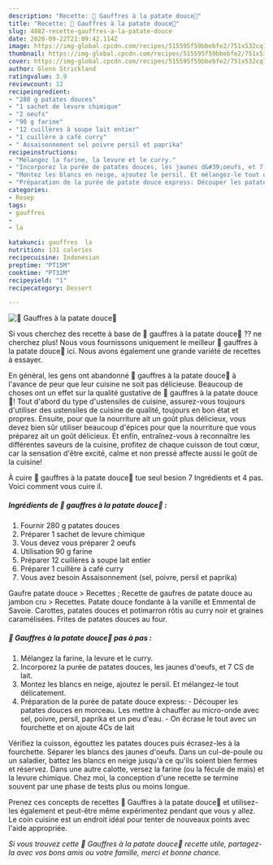 ```yaml
---
description: "Recette: 🍠 Gauffres à la patate douce🍠"
title: "Recette: 🍠 Gauffres à la patate douce🍠"
slug: 4882-recette-gauffres-a-la-patate-douce
date: 2020-09-22T21:09:42.114Z
image: https://img-global.cpcdn.com/recipes/515595f59bbebfe2/751x532cq70/🍠-gauffres-a-la-patate-douce🍠-photo-principale-de-la-recette.jpg
thumbnail: https://img-global.cpcdn.com/recipes/515595f59bbebfe2/751x532cq70/🍠-gauffres-a-la-patate-douce🍠-photo-principale-de-la-recette.jpg
cover: https://img-global.cpcdn.com/recipes/515595f59bbebfe2/751x532cq70/🍠-gauffres-a-la-patate-douce🍠-photo-principale-de-la-recette.jpg
author: Glenn Strickland
ratingvalue: 3.9
reviewcount: 12
recipeingredient:
- "280 g patates douces"
- "1 sachet de levure chimique"
- "2 oeufs"
- "90 g farine"
- "12 cuillères à soupe lait entier"
- "1 cuillère à café curry"
- " Assaisonnement sel poivre persil et paprika"
recipeinstructions:
- "Mélangez la farine, la levure et le curry."
- "Incorporez la purée de patates douces, les jaunes d&#39;oeufs, et 7 CS de lait."
- "Montez les blancs en neige, ajoutez le persil. Et mélangez-le tout délicatement."
- "Préparation de la purée de patate douce express: Découper les patates douces en morceau. Les mettre à chauffer au micro-onde avec sel, poivre, persil, paprika et un peu d&#39;eau. On écrase le tout avec un fourchette et on ajoute 4Cs de lait"
categories:
- Resep
tags:
- gauffres
- 
- la

katakunci: gauffres  la 
nutrition: 131 calories
recipecuisine: Indonesian
preptime: "PT15M"
cooktime: "PT32M"
recipeyield: "1"
recipecategory: Dessert

---
```



![🍠 Gauffres à la patate douce🍠](https://img-global.cpcdn.com/recipes/515595f59bbebfe2/751x532cq70/🍠-gauffres-a-la-patate-douce🍠-photo-principale-de-la-recette.jpg)

Si vous cherchez des recette à base de 🍠 gauffres à la patate douce🍠 ?? ne cherchez plus! Nous vous fournissons uniquement le meilleur 🍠 gauffres à la patate douce🍠 ici. Nous avons également une grande variété de recettes à essayer.

En général, les gens ont abandonné 🍠 gauffres à la patate douce🍠 à l'avance de peur que leur cuisine ne soit pas délicieuse. Beaucoup de choses ont un effet sur la qualité gustative de 🍠 gauffres à la patate douce🍠! Tout d'abord du type d'ustensiles de cuisine, assurez-vous toujours d'utiliser des ustensiles de cuisine de qualité, toujours en bon état et propres. Ensuite, pour que la nourriture ait un goût plus délicieux, vous devez bien sûr utiliser beaucoup d'épices pour que la nourriture que vous préparez ait un goût délicieux. Et enfin, entraînez-vous à reconnaître les différentes saveurs de la cuisine, profitez de chaque cuisson de tout cœur, car la sensation d'être excité, calme et non pressé affecte aussi le goût de la cuisine!

<!--inarticleads1-->

À cuire 🍠 gauffres à la patate douce🍠 tue seul besion 7 Ingrédients et 4 pas. Voici comment vous cuire il.

##### Ingrédients de 🍠 gauffres à la patate douce🍠 :

1. Fournir 280 g patates douces
1. Préparer 1 sachet de levure chimique
1. Vous devez vous préparer 2 oeufs
1. Utilisation 90 g farine
1. Préparer 12 cuillères à soupe lait entier
1. Préparer 1 cuillère à café curry
1. Vous avez besoin  Assaisonnement (sel, poivre, persil et paprika)


Gaufre patate douce &gt; Recettes ; Recette de gaufres de patate douce au jambon cru &gt; Recettes. Patate douce fondante à la vanille et Emmental de Savoie. Carottes, patates douces et potimarron rôtis au curry noir et graines caramélisées. Frites de patates douces au four. 

<!--inarticleads2-->

##### 🍠 Gauffres à la patate douce🍠 pas à pas :

1. Mélangez la farine, la levure et le curry.
1. Incorporez la purée de patates douces, les jaunes d&#39;oeufs, et 7 CS de lait.
1. Montez les blancs en neige, ajoutez le persil. Et mélangez-le tout délicatement.
1. Préparation de la purée de patate douce express: - Découper les patates douces en morceau. Les mettre à chauffer au micro-onde avec sel, poivre, persil, paprika et un peu d&#39;eau. - On écrase le tout avec un fourchette et on ajoute 4Cs de lait


Vérifiez la cuisson, égouttez les patates douces puis écrasez-les à la fourchette. Séparer les blancs des jaunes d&#39;oeufs. Dans un cul-de-poule ou un saladier, battez les blancs en neige jusqu&#39;à ce qu&#39;ils soient bien fermes et réservez. Dans une autre calotte, versez la farine (ou la fécule de maïs) et la levure chimique. Chez moi, la conception d&#39;une recette se termine souvent par une phase de tests plus ou moins longue. 

<!--inarticleads1-->

<p>
Prenez ces concepts de recettes 🍠 Gauffres à la patate douce🍠 et utilisez-les également et peut-être même expérimentez pendant que vous y allez. Le coin cuisine est un endroit idéal pour tenter de nouveaux points avec l'aide appropriée.
</p>

<p>
<i>Si vous trouvez cette 🍠 Gauffres à la patate douce🍠 recette utile, partagez-la avec vos bons amis ou votre famille, merci et bonne chance.</i>
</p>
